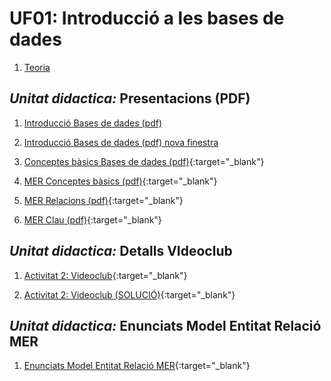 # UF01: Introducció a les bases de dades

1. [Teoria](./teoria/README.md)

## *Unitat didactica:* **Presentacions (PDF)**

1. [Introducció Bases de dades (pdf)](https://drive.google.com/file/d/1qUNtc2MZ0cDo-z7Ctagmxibtktwg2LU_/view?usp=sharing)

1. <a href="https://drive.google.com/file/d/1qUNtc2MZ0cDo-z7Ctagmxibtktwg2LU_/view?usp=sharing" target="_blank">Introducció Bases de dades (pdf) nova finestra</a>

1. [Conceptes bàsics Bases de dades (pdf)](https://drive.google.com/file/d/1llAOZjjZEhiTMEdxMXFz2Fw8cwBjya7z/view?usp=sharing){:target="_blank"}

1. [MER Conceptes bàsics (pdf)](https://drive.google.com/file/d/1M1iw9MIzTkI-ak1pRkL4pYN_6IGJFvlh/view?usp=sharing){:target="_blank"}

1. [MER Relacions (pdf)](https://drive.google.com/file/d/1lGQwrjEHoYVlpP76gIpMvqb3sSJCkZmf/view?usp=sharing){:target="_blank"}

1. [MER Clau (pdf)](https://drive.google.com/file/d/1PMSxlnuFw7TgIqZ0k6dxfrAOZ_fjVN13/view?usp=sharing){:target="_blank"}


## *Unitat didactica:* **Detalls VIdeoclub**

1. [Activitat 2: Videoclub](https://docs.google.com/document/d/1rftW4b6iBvsZBFfGnYUKyByuMRkHvpSWCP5nBJQaVaQ/edit?usp=sharing){:target="_blank"}

1. [Activitat 2: Videoclub (SOLUCIÓ)](https://docs.google.com/document/d/12sGHWbZ6OnEKA8k3nE7GaECFtNphcN3z/edit?usp=sharing){:target="_blank"}


## *Unitat didactica:* **Enunciats Model Entitat Relació MER**
1. [Enunciats Model Entitat Relació MER](https://docs.google.com/document/d/1rftW4b6iBvsZBFfGnYUKyByuMRkHvpSWCP5nBJQaVaQ/edit?usp=sharing){:target="_blank"}
